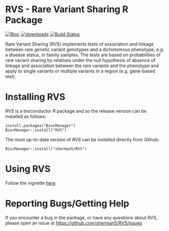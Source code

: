 # RVS - Rare Variant Sharing R Package

[![Bioc](https://bioconductor.org/images/logo_bioconductor.gif)](https://bioconductor.org/packages/RVS)
[![downloads](https://bioconductor.org/shields/downloads/release/RVS.svg)](http://bioconductor.org/packages/stats/bioc/RVS/)
[![Build Status](https://travis-ci.org/sherman5/RVS.svg?branch=master)](https://travis-ci.org/sherman5/RVS)

Rare Variant Sharing (RVS) implements tests of association and linkage between rare genetic variant genotypes and a dichotomous phenotype, e.g. a disease status, in family samples. The tests are based on probabilities of rare variant sharing by relatives under the null hypothesis of absence of linkage and association between the rare variants and the phenotype and apply to single variants or multiple variants in a region (e.g. gene-based test).

# Installing RVS

*RVS* is a bioconductor R package and so the release version can be installed
as follows:

```
install.packages("BiocManager")
BiocManager::install("RVS")
```

The most up-to-date version of *RVS* can be installed directly from Github:

```
BiocManager::install("sherman5/RVS")
```

# Using RVS

Follow the vignette [here](https://bioconductor.org/packages/release/bioc/vignettes/RVS/inst/doc/RVS.html)

# Reporting Bugs/Getting Help

If you encounter a bug in the package, or have any questions about RVS, please open an issue at https://github.com/sherman5/RVS/issues
